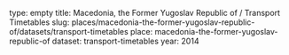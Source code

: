 type: empty
title: Macedonia, the Former Yugoslav Republic of / Transport Timetables
slug: places/macedonia-the-former-yugoslav-republic-of/datasets/transport-timetables
place: macedonia-the-former-yugoslav-republic-of
dataset: transport-timetables
year: 2014
